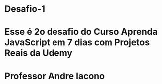 # Desafio-1

# Esse é 2o desafio do Curso Aprenda JavaScript em 7 dias com Projetos Reais da Udemy

# Professor Andre Iacono

